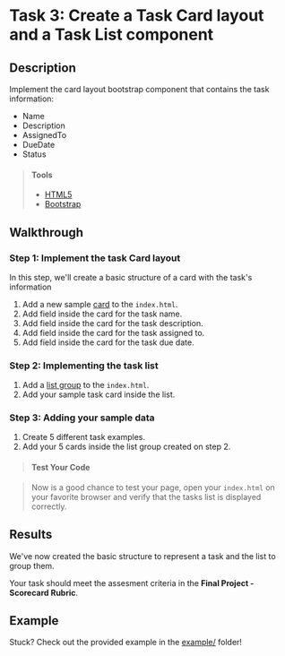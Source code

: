 # Task 3: Create a Task Card layout and a Task List component

## Description

Implement the card layout bootstrap component that contains the task information:

* Name
* Description
* AssignedTo
* DueDate
* Status

> #### Tools
>
> * [HTML5](https://developer.mozilla.org/en-US/docs/Web/Guide/HTML/HTML5)
> * [Bootstrap](https://developer.mozilla.org/en-US/docs/Web/Guide/HTML/HTML5)

## Walkthrough

### Step 1: Implement the task Card layout

In this step, we'll create a basic structure of a card with the task's information

1. Add a new sample [card](https://getbootstrap.com/docs/5.2/components/card/) to the `index.html`.
2. Add field inside the card for the task name.
3. Add field inside the card for the task description.
4. Add field inside the card for the task assigned to.
5. Add field inside the card for the task due date.

### Step 2: Implementing the task list

1. Add a [list group](https://getbootstrap.com/docs/5.2/components/list-group/) to the `index.html`.
2. Add your sample task card inside the list.

### Step 3: Adding your sample data

1. Create 5 different task examples.
2. Add your 5 cards inside the list group created on step 2.

> #### Test Your Code

> Now is a good chance to test your page, open your `index.html` on your favorite browser and verify that the tasks list is displayed correctly.

## Results

We've now created the basic structure to represent a task and the list to group them.

Your task should meet the assesment criteria in the **Final Project - Scorecard Rubric**.

## Example

Stuck? Check out the provided example in the [example/](example/) folder!
